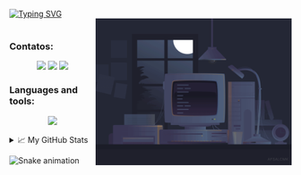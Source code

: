 <!-- <img width=100% src="https://capsule-render.vercel.app/api?type=waving&color=6348a3&height=100&section=header"/> -->
 
<!-- [![Typing SVG](https://readme-typing-svg.herokuapp.com/?color=6348a3&size=35&center=true&vCenter=true&width=1000&lines=Olá!!!+Meu+nome+é+Camila+Feitosa;+:%29)](https://git.io/typing-svg) -->

[![Typing SVG](https://readme-typing-svg.herokuapp.com?font=Poppins&size=30&pause=300&color=7B7CF7FF&center=true&vCenter=true&width=1000&lines=Ol%C3%A1!!!+;Meu+nome+%C3%A9+Camila+Feitosa;Sou+estudante+de+programa%C3%A7%C3%A3o;+:%29)](https://git.io/typing-svg)
</br>
<img src="Animation.gif"  width = "350px" border-radius="20px" align="right">
</br>


### Contatos:
<div align="center"> 
 <a href="https://instagram.com/camfeitosa" target="_blank"><img src="https://img.shields.io/badge/-Instagram-%23E4405F?style=for-the-badge&logo=instagram&logoColor=white" target="_blank"></a>
 <a href="https://www.linkedin.com/in/camfeitosa" target="_blank"><img src="https://img.shields.io/badge/-LinkedIn-%230077B5?style=for-the-badge&logo=linkedin&logoColor=white" target="_blank"></a>   
 <a href = "mailto:camilafeitosacoutinho@gmail.com"><img src="https://img.shields.io/badge/Gmail-D14836?style=for-the-badge&logo=gmail&logoColor=white" target="_blank"></a> 
</div>

<!-- <p align="center">
  <a href="https://instagram.com/camfeitosa">
    <img src="https://skillicons.dev/icons?i=instagram" />
  </a>
  <a href="https://www.linkedin.com/in/camfeitosa">
    <img src="https://skillicons.dev/icons?i=linkedin" />
  </a>
  <a href="https://instagram.com/camfeitosa">
    <img src="https://skillicons.dev/icons?i=gmail" />
  </a>
</p> -->



### Languages and tools:
<p align="center">
  <a href="https://skillicons.dev">
    <img src="https://skillicons.dev/icons?i=html,css,javascript,mysql,php,trello" />
  </a>
</p>

<details>
<summary>📈 My GitHub Stats</summary>
<br>
<p align="center">
<img src="https://github-readme-stats.vercel.app/api?username=camfeitosa&include_all_commits=true&count_private=true&show_icons=true&line_height=20&title_color=7A7ADB&icon_color=2234AE&text_color=D3D3D3&bg_color=0,000000,130F40" alt="camfeitosa's Github Stats">

</details>

![Snake animation](https://github.com/camfeitosa/camfeitosa/blob/output/github-contribution-grid-snake.svg)


<!--
<div align="center">
  <a href="https://github.com/camfeitosa">
  <img height="180em" src="https://github-readme-stats.vercel.app/api/top-langs/?username=camfeitosa&layout=compact&langs_count=7&theme=tokyonight"/>
  <img height="180em" src="https://github-readme-stats.vercel.app/api?username=camfeitosa&show_icons=true&theme=tokyonight&include_all_commits=true&count_private=true"/>
</div>
    -->
  

